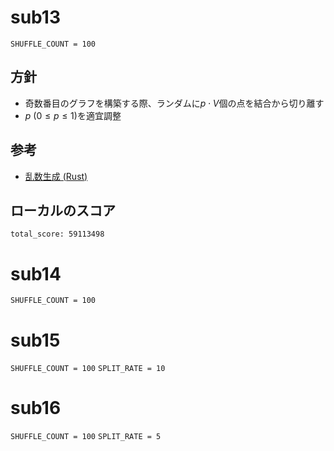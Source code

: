 # sub13

`SHUFFLE_COUNT = 100`

## 方針
- 奇数番目のグラフを構築する際、ランダムに$p\cdot V$個の点を結合から切り離す
- $p~(0\le p\le 1)$を適宜調整

## 参考
- [乱数生成 (Rust)](https://sehermitage.web.fc2.com/devel/rust_rand.html)

## ローカルのスコア
```
total_score: 59113498
```

# sub14

`SHUFFLE_COUNT = 100`

# sub15

`SHUFFLE_COUNT = 100`
`SPLIT_RATE = 10`

# sub16

`SHUFFLE_COUNT = 100`
`SPLIT_RATE = 5`
